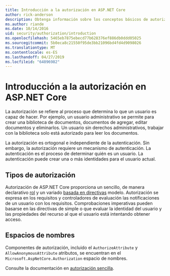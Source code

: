```yaml
---
title: Introducción a la autorización en ASP.NET Core
author: rick-anderson
description: Obtenga información sobre los conceptos básicos de autorización y cómo funciona la autorización en aplicaciones ASP.NET Core.
ms.author: riande
ms.date: 10/14/2016
uid: security/authorization/introduction
ms.openlocfilehash: 5465eb7875ebecd77b628376ef886db0ddd05025
ms.sourcegitcommit: 5b0eca8c21550f95de3bb21096bd4fd4d9098026
ms.translationtype: MT
ms.contentlocale: es-ES
ms.lasthandoff: 04/27/2019
ms.locfileid: "64896982"
---
```

# <a name="introduction-to-authorization-in-aspnet-core"></a>Introducción a la autorización en ASP.NET Core

<a name="security-authorization-introduction"></a>

La autorización se refiere al proceso que determina lo que un usuario es capaz de hacer. Por ejemplo, un usuario administrativo se permite para crear una biblioteca de documentos, documentos de agregar, editar documentos y eliminarlos. Un usuario sin derechos administrativos, trabajar con la biblioteca solo está autorizado para leer los documentos.

La autorización es ortogonal e independiente de la autenticación. Sin embargo, la autorización requiere un mecanismo de autenticación. La autenticación es el proceso de determinar quién es un usuario. La autenticación puede crear una o más identidades para el usuario actual.

## <a name="authorization-types"></a>Tipos de autorización

Autorización de ASP.NET Core proporciona un sencillo, de manera declarativo [rol](xref:security/authorization/roles) y un variado [basada en directivas](xref:security/authorization/policies) modelo. Autorización se expresa en los requisitos y controladores de evaluación las notificaciones de un usuario con los requisitos. Comprobaciones imperativas pueden basarse en las directivas de simple o que evaluar la identidad del usuario y las propiedades del recurso al que el usuario está intentando obtener acceso.

## <a name="namespaces"></a>Espacios de nombres

Componentes de autorización, incluido el `AuthorizeAttribute` y `AllowAnonymousAttribute` atributos, se encuentran en el `Microsoft.AspNetCore.Authorization` espacio de nombres.

Consulte la documentación en [autorización sencilla](xref:security/authorization/simple).
